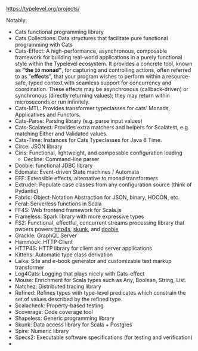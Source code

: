 https://typelevel.org/projects/

Notably:
- Cats functional programming library
- Cats Collections: Data structures that facilitate pure functional programming with Cats
- Cats-Effect: A high-performance, asynchronous, composable framework for building real-world applications in a purely functional style within the Typelevel ecosystem. It provides a concrete tool, known as **"the `IO` monad"**, for capturing and controlling actions, often referred to as "**effects**", that your program wishes to perform within a resource-safe, typed context with seamless support for concurrency and coordination. These effects may be asynchronous (callback-driven) or synchronous (directly returning values); they may return within microseconds or run infinitely.
- Cats-MTL: Provides transformer typeclasses for cats' Monads, Applicatives and Functors.
- Cats-Parse: Parsing library (e.g. parse input values)
- Cats-Scalatest: Provides extra matchers and helpers for Scalatest, e.g. matching Either and Validated values.
- Cats-Time: Instances for Cats Typeclasses for Java 8 Time.
- Circe: JSON library
- Ciris: Functional, lightweight, and composable configuration loading
	- Decline: Command-line parser
- Doobie: functional JDBC library
- Edomata: Event-driven State machines / Automata
- EFF: Extensible effects, alternative to monad transformers
- Extruder: Populate case classes from any configuration source (think of Pydantic)
- Fabric: Object-Notation Abstraction for JSON, binary, HOCON, etc.
- Feral: Serverless functions in Scala
- FF4S: Web frontend framework for Scala.js
- Frameless: Spark library with more expressive types
- FS2: Functional, effectful, concurrent streams processing library that pwoers powers [http4s](https://http4s.org/), [skunk](https://typelevel.org/skunk/), and [doobie](https://tpolecat.github.io/doobie/)
- Grackle: GraphQL Server
- Hammock: HTTP Client
- HTTP4S: HTTP library for client and server applications
- Kittens: Automatic type class derivation
- Laika: Site and e-book generator and customizable text markup transformer
- Log4Cats: Logging that plays nicely with Cats-effect
- Mouse: Enrichment for Scala types such as Any, Boolean, String, List.
- Natchez: Distributed tracing library
- Refined: Refines types with type-level predicates which constrain the set of values described by the refined type.
- Scalacheck: Property-based testing
- Scoverage: Code coverage tool
- Shapeless: Generic programming library
- Skunk: Data access library for Scala + Postgres
- Spire: Numeric library
- Specs2: Executable software specifications (for testing and verification)
- 